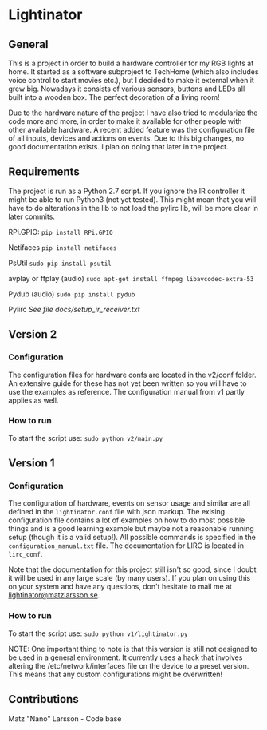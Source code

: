 # Lightinator
## General
This is a project in order to build a hardware controller for my RGB lights at home. It started as a software
subproject to TechHome (which also includes voice control to start movies etc.), but I decided to make it
external when it grew big. Nowadays it consists of various sensors, buttons and LEDs all built into a wooden
box. The perfect decoration of a living room!

Due to the hardware nature of the project I have also tried to modularize the code more and more, in order to 
make it available for other people with other available hardware. A recent added feature was the configuration
file of all inputs, devices and actions on events. Due to this big changes, no good documentation exists. I plan
on doing that later in the project.

## Requirements
The project is run as a Python 2.7 script. If you ignore the IR controller it might be able to run Python3 (not yet
tested). This might mean that you will have to do alterations in the lib to not load the pylirc lib, will be more
clear in later commits.

RPi.GPIO:
`pip install RPi.GPIO`

Netifaces
`pip install netifaces`

PsUtil
`sudo pip install psutil`

avplay or ffplay (audio)
`sudo apt-get install ffmpeg libavcodec-extra-53`

Pydub (audio)
`sudo pip install pydub`

Pylirc
*See file docs/setup_ir_receiver.txt*

## Version 2
### Configuration
The configuration files for hardware confs are located in the v2/conf folder. An extensive guide for these has not yet
been written so you will have to use the examples as reference. The configuration manual from v1 partly applies as well.

### How to run
To start the script use:
`sudo python v2/main.py`

## Version 1
### Configuration
The configuration of hardware, events on sensor usage and similar are all defined in the `lightinator.conf` file with
json markup. The exising configuration file contains a lot of examples on how to do most possible things and is a good
learning example but maybe not a reasonable running setup (though it is a valid setup!). All possible commands is
specified in the `configuration_manual.txt` file. The documentation for LIRC is located in `lirc_conf`.

Note that the documentation for this project still isn't so good, since I doubt it will be used in any large scale
(by many users). If you plan on using this on your system and have any questions, don't hesitate to mail me at
lightinator@matzlarsson.se.

### How to run
To start the script use:
`sudo python v1/lightinator.py`

NOTE: 
One important thing to note is that this version is still not designed to be used in a general environment. It currently
uses a hack that involves altering the /etc/network/interfaces file on the device to a preset version. This means that
any custom configurations might be overwritten!


## Contributions
Matz "Nano" Larsson - Code base